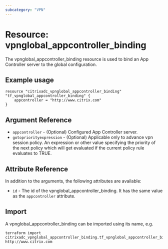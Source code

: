```yaml
---
subcategory: "VPN"
---
```


# Resource: vpnglobal_appcontroller_binding

The vpnglobal_appcontroller_binding resource is used to bind an App Controller server to the global configuration.


## Example usage

```hcl
resource "citrixadc_vpnglobal_appcontroller_binding" "tf_vpnglobal_appcontroller_binding" {
	appcontroller = "http://www.citrix.com"
}
```


## Argument Reference

* `appcontroller` - (Optional) Configured App Controller server.
* `gotopriorityexpression` - (Optional) Applicable only to advance vpn session policy. An expression or other value specifying the priority of the next policy which will get evaluated if the current policy rule evaluates to TRUE.


## Attribute Reference

In addition to the arguments, the following attributes are available:

* `id` - The id of the vpnglobal_appcontroller_binding. It has the same value as the `appcontroller` attribute.


## Import

A vpnglobal_appcontroller_binding can be imported using its name, e.g.

```shell
terraform import citrixadc_vpnglobal_appcontroller_binding.tf_vpnglobal_appcontroller_binding http://www.citrix.com
```
